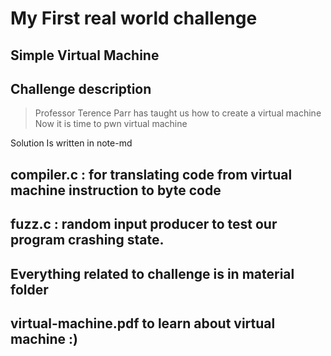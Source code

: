 # My First real world challenge
## Simple Virtual Machine 
## Challenge description 
> Professor Terence Parr has taught
> us how to create a virtual machine 
> Now it is time to pwn virtual machine

Solution Is written in note-md
## compiler.c : for translating code from virtual machine instruction to byte code
## fuzz.c : random input producer to test our program crashing state.
## Everything related to challenge is in material folder
## virtual-machine.pdf to learn about virtual machine :)
